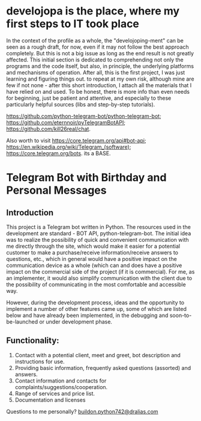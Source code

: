 # develojopa is the place, where my first steps to IT took place

In the context of the profile as a whole, the "develojoping-ment" can be seen as a rough draft, for now, even if it may not follow the best approach completely. But this is not a big issue as long as the end result is not greatly affected. This initial section is dedicated to comprehending not only the programs and the code itself, but also, in principle, the underlying platforms and mechanisms of operation. After all, this is the first project, I was just learning and figuring things out. to repeat at my own risk, although mine are few if not none - after this short introduction, I attach all the materials that I have relied on and used. To be honest, there is more info than even needs for beginning, just be patient and attentive, and especially to these particularly helpful sources (libs and step-by-step tutorials).

https://github.com/python-telegram-bot/python-telegram-bot; https://github.com/eternnoir/pyTelegramBotAPI; https://github.com/kill26real/chat.

Also worth to visit https://core.telegram.org/api#bot-api; https://en.wikipedia.org/wiki/Telegram_(software); https://core.telegram.org/bots. its a BASE.

# Telegram Bot with Birthday and Personal Messages

## Introduction

This project is a Telegram bot written in Python. 
The resources used in the development are standard - BOT API, python-telegram-bot.
The initial idea was to realize the possibility of quick and convenient communication with me directly through the site, which would make it easier for a potential customer to make a purchase/receive information/receive answers to questions, etc., which in general would have a positive impact on the communication device as a whole (which can and does have a positive impact on the commercial side of the project (if it is commercial). For me, as an implementer, it would also simplify communication with the client due to the possibility of communicating in the most comfortable and accessible way.

However, during the development process, ideas and the opportunity to implement a number of other features came up, some of which are listed below and have already been implemented, in the debugging and soon-to-be-launched or under development phase.

## Functionality:

1. Contact with a potential client, meet and greet, bot description and instructions for use.
2. Providing basic information, frequently asked questions (assorted) and answers.
3. Contact information and contacts for complaints/suggestions/cooperation.
4. Range of services and price list.
5. Documentation and licenses






Questions to me personally?
buildon.python742@dralias.com
